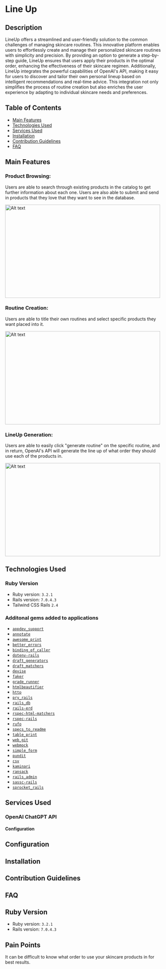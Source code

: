 # Line Up #
## Description 
LineUp offers a streamlined and user-friendly solution to the common challenges of managing skincare routines. This innovative platform enables users to effortlessly create and manage their personalized skincare routines with simplicity and precision. By providing an option to generate a step-by-step guide, LineUp ensures that users apply their products in the optimal order, enhancing the effectiveness of their skincare regimen. Additionally, LineUp integrates the powerful capabilities of OpenAI's API, making it easy for users to discover and tailor their own personal lineup based on intelligent recommendations and real-time advice. This integration not only simplifies the process of routine creation but also enriches the user experience by adapting to individual skincare needs and preferences.
  
## Table of Contents

- [Main Features](#main-features)
- [Technologies Used](#technologies-used)
- [Services Used](#services-used)
- [Installation](#installation)
- [Contribution Guidelines](#contribution-guidelines)
- [FAQ](#faq)

## Main Features

### **Product Browsing**: 
Users are able to search through existing products in the catalog to get further information about each one. Users are also able to submit and send in products that they love that they want to see in the database. 
<div>
  <img src="product-browsing.gif" alt="Alt text" width="500" height="300">
</div>

### **Routine Creation**: 
Users are able to title their own routines and select specific products they want placed into it. 
<div>
  <img src="routine-creation.gif" alt="Alt text" width="500" height="300">
</div>

### **LineUp Generation**: 
Users are able to easily click "generate routine" on the specific routine, and in return, OpenAI's API will generate the line up of what order they should use each of the products in. 
<div>
  <img src="generating-lineup.gif" alt="Alt text" width="500" height="300">
</div>


## Technologies Used

### Ruby Version
- Ruby version: `3.2.1`
- Rails version: `7.0.4.3`
- Tailwind CSS Rails `2.4`

### Additonal gems added to applications 
- [`appdev_support`](https://github.com/firstdraft/appdev_support)
- [`annotate`](https://github.com/ctran/annotate_models)
- [`awesome_print`](https://github.com/awesome-print/awesome_print)
- [`better_errors`](https://github.com/BetterErrors/better_errors)
- [`binding_of_caller`](https://github.com/banister/binding_of_caller)
- [`dotenv-rails`](https://github.com/bkeepers/dotenv)
- [`draft_generators`](https://github.com/firstdraft/draft_generators/)
- [`draft_matchers`](https://github.com/jelaniwoods/draft_matchers/)
- [`devise`](https://github.com/heartcombo/devise)
- [`faker`](https://github.com/faker-ruby/faker)
- [`grade_runner`](https://github.com/firstdraft/grade_runner/)
- [`htmlbeautifier`](https://github.com/threedaymonk/htmlbeautifier/)
- [`http`](https://github.com/httprb/http)
- [`pry_rails`](https://github.com/pry/pry-rails)
- [`rails_db`](https://github.com/igorkasyanchuk/rails_db)
- [`rails-erd`](https://github.com/voormedia/rails-erd)
- [`rspec-html-matchers`](https://github.com/kucaahbe/rspec-html-matchers)
- [`rspec-rails`](https://github.com/rspec/rspec-rails)
- [`rufo`](https://github.com/ruby-formatter/rufo)
- [`specs_to_readme`](https://github.com/firstdraft/specs_to_readme)
- [`table_print`](https://github.com/arches/table_print)
- [`web_git`](https://github.com/firstdraft/web_git)
- [`webmock`](https://github.com/bblimke/webmock)
- [`simple_form`](https://github.com/heartcombo/simple_form)
- [`pundit`](https://github.com/varvet/pundit)
- [`csv`](https://github.com/ruby/csv)
- [`kaminari`](https://github.com/kaminari/kaminari)
- [`ransack`](https://github.com/activerecord-hackery/ransack)
- [`rails_admin`](https://github.com/railsadminteam/rails_admin)
- [`sassc-rails`](https://github.com/sass/sassc-rails)
- [`sprocket_rails`](https://github.com/rails/sprockets-rails)

## Services Used 

### **OpenAI ChatGPT API**

#### Configuration


## Configuration 

## Installation 

## Contribution Guidelines 

## FAQ

## Ruby Version
- Ruby version: `3.2.1`
- Rails version: `7.0.4.3`

## Pain Points
It can be difficult to know what order to use your skincare products in for best results. 
